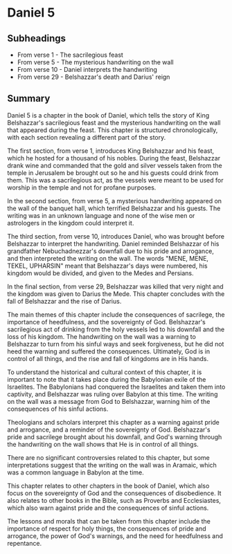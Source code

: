 # Daniel 5

## Subheadings

* From verse 1 - The sacrilegious feast
* From verse 5 - The mysterious handwriting on the wall
* From verse 10 - Daniel interprets the handwriting
* From verse 29 - Belshazzar's death and Darius' reign

## Summary

Daniel 5 is a chapter in the book of Daniel, which tells the story of King Belshazzar's sacrilegious feast and the mysterious handwriting on the wall that appeared during the feast. This chapter is structured chronologically, with each section revealing a different part of the story.

The first section, from verse 1, introduces King Belshazzar and his feast, which he hosted for a thousand of his nobles. During the feast, Belshazzar drank wine and commanded that the gold and silver vessels taken from the temple in Jerusalem be brought out so he and his guests could drink from them. This was a sacrilegious act, as the vessels were meant to be used for worship in the temple and not for profane purposes.

In the second section, from verse 5, a mysterious handwriting appeared on the wall of the banquet hall, which terrified Belshazzar and his guests. The writing was in an unknown language and none of the wise men or astrologers in the kingdom could interpret it.

The third section, from verse 10, introduces Daniel, who was brought before Belshazzar to interpret the handwriting. Daniel reminded Belshazzar of his grandfather Nebuchadnezzar's downfall due to his pride and arrogance, and then interpreted the writing on the wall. The words "MENE, MENE, TEKEL, UPHARSIN" meant that Belshazzar's days were numbered, his kingdom would be divided, and given to the Medes and Persians.

In the final section, from verse 29, Belshazzar was killed that very night and the kingdom was given to Darius the Mede. This chapter concludes with the fall of Belshazzar and the rise of Darius.

The main themes of this chapter include the consequences of sacrilege, the importance of heedfulness, and the sovereignty of God. Belshazzar's sacrilegious act of drinking from the holy vessels led to his downfall and the loss of his kingdom. The handwriting on the wall was a warning to Belshazzar to turn from his sinful ways and seek forgiveness, but he did not heed the warning and suffered the consequences. Ultimately, God is in control of all things, and the rise and fall of kingdoms are in His hands.

To understand the historical and cultural context of this chapter, it is important to note that it takes place during the Babylonian exile of the Israelites. The Babylonians had conquered the Israelites and taken them into captivity, and Belshazzar was ruling over Babylon at this time. The writing on the wall was a message from God to Belshazzar, warning him of the consequences of his sinful actions.

Theologians and scholars interpret this chapter as a warning against pride and arrogance, and a reminder of the sovereignty of God. Belshazzar's pride and sacrilege brought about his downfall, and God's warning through the handwriting on the wall shows that He is in control of all things.

There are no significant controversies related to this chapter, but some interpretations suggest that the writing on the wall was in Aramaic, which was a common language in Babylon at the time.

This chapter relates to other chapters in the book of Daniel, which also focus on the sovereignty of God and the consequences of disobedience. It also relates to other books in the Bible, such as Proverbs and Ecclesiastes, which also warn against pride and the consequences of sinful actions.

The lessons and morals that can be taken from this chapter include the importance of respect for holy things, the consequences of pride and arrogance, the power of God's warnings, and the need for heedfulness and repentance.